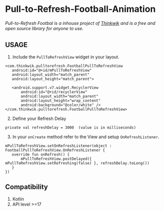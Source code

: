 # Pull-to-Refresh-Football-Animation

###### Pull-to-Refresh Footbal is a inhouse project of [Thinkwik](https://www.thinkwik.com/) and is a free and open source library for anyone to use.


## **USAGE**

1. Include the `PullToRefreshView` widget in your layout.

```
<com.thinkwik.pulltorefresh.FootballPullToRefreshView
   android:id="@+id/mPullToRefreshView"
   android:layout_width="match_parent"
   android:layout_height="match_parent">

   <android.support.v7.widget.RecyclerView
       android:id="@+id/recyclerView"
       android:layout_width="match_parent"
       android:layout_height="wrap_content"
       android:background="@color/white" />
</com.thinkwik.pulltorefresh.FootballPullToRefreshView>
```


2. Define your Refresh Delay
```
private val refreshDelay = 3000  (value is in milliseconds)
```

3. In your `onCreate` method refer to the View and setup `OnRefreshListener`.
```
mPullToRefreshView.setOnRefreshListener(object : FootballPullToRefreshView.OnRefreshListener {
   override fun onRefresh() {
       mPullToRefreshView.postDelayed({ mPullToRefreshView.setRefreshing(false) }, refreshDelay.toLong())
   }
})
```

## **Compatibility**

1. Kotlin
2. API level >=17
